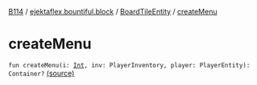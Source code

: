 [B114](../../index.md) / [ejektaflex.bountiful.block](../index.md) / [BoardTileEntity](index.md) / [createMenu](./create-menu.md)

# createMenu

`fun createMenu(i: `[`Int`](https://kotlinlang.org/api/latest/jvm/stdlib/kotlin/-int/index.html)`, inv: PlayerInventory, player: PlayerEntity): Container?` [(source)](https://github.com/ejektaflex/Bountiful/tree/develop/src/main/kotlin/ejektaflex/bountiful/block/BoardTileEntity.kt#L185)